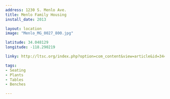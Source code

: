 ```yaml
---
address: 1230 S. Menlo Ave.
title: Menlo Family Housing
install_date: 2013

layout: location
image: "Menlo_MG_0027_800.jpg"

latitude: 34.048129
longitude: -118.290219

linky: http://ltsc.org/index.php?option=com_content&view=article&id=344

tags:	
- Seating
- Plants
- Tables
- Benches

---
```

